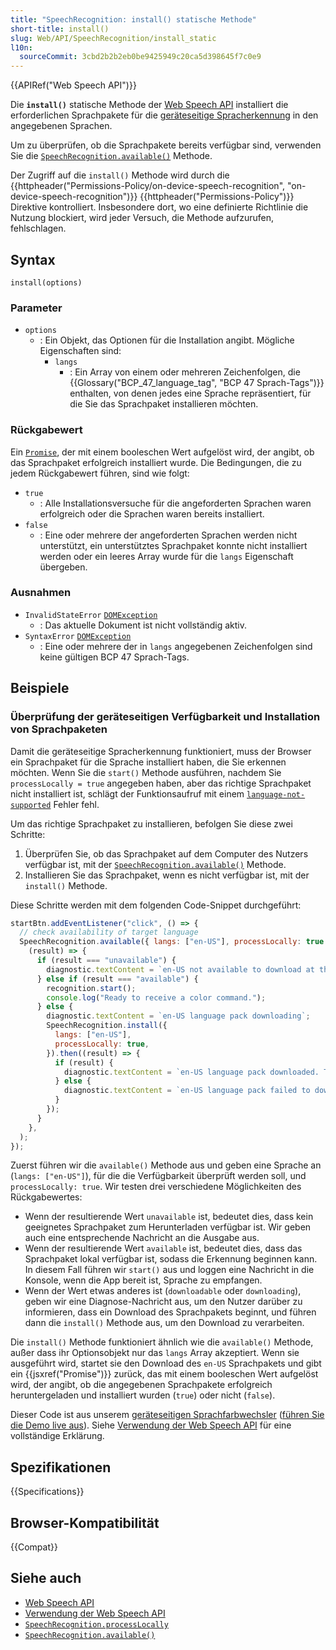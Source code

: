 ```yaml
---
title: "SpeechRecognition: install() statische Methode"
short-title: install()
slug: Web/API/SpeechRecognition/install_static
l10n:
  sourceCommit: 3cbd2b2b2eb0be9425949c20ca5d398645f7c0e9
---
```


{{APIRef("Web Speech API")}}

Die **`install()`** statische Methode der [Web Speech API](/de/docs/Web/API/Web_Speech_API) installiert die erforderlichen Sprachpakete für die [geräteseitige Spracherkennung](/de/docs/Web/API/Web_Speech_API/Using_the_Web_Speech_API#on-device_speech_recognition) in den angegebenen Sprachen.

Um zu überprüfen, ob die Sprachpakete bereits verfügbar sind, verwenden Sie die [`SpeechRecognition.available()`](/de/docs/Web/API/SpeechRecognition/available_static) Methode.

Der Zugriff auf die `install()` Methode wird durch die {{httpheader("Permissions-Policy/on-device-speech-recognition", "on-device-speech-recognition")}} {{httpheader("Permissions-Policy")}} Direktive kontrolliert. Insbesondere dort, wo eine definierte Richtlinie die Nutzung blockiert, wird jeder Versuch, die Methode aufzurufen, fehlschlagen.

## Syntax

```js-nolint
install(options)
```

### Parameter

- `options`
  - : Ein Objekt, das Optionen für die Installation angibt. Mögliche Eigenschaften sind:
    - `langs`
      - : Ein Array von einem oder mehreren Zeichenfolgen, die {{Glossary("BCP_47_language_tag", "BCP 47 Sprach-Tags")}} enthalten, von denen jedes eine Sprache repräsentiert, für die Sie das Sprachpaket installieren möchten.

### Rückgabewert

Ein [`Promise`](/de/docs/Web/JavaScript/Reference/Global_Objects/Promise), der mit einem booleschen Wert aufgelöst wird, der angibt, ob das Sprachpaket erfolgreich installiert wurde. Die Bedingungen, die zu jedem Rückgabewert führen, sind wie folgt:

- `true`
  - : Alle Installationsversuche für die angeforderten Sprachen waren erfolgreich oder die Sprachen waren bereits installiert.
- `false`
  - : Eine oder mehrere der angeforderten Sprachen werden nicht unterstützt, ein unterstütztes Sprachpaket konnte nicht installiert werden oder ein leeres Array wurde für die `langs` Eigenschaft übergeben.

### Ausnahmen

- `InvalidStateError` [`DOMException`](/de/docs/Web/API/DOMException)
  - : Das aktuelle Dokument ist nicht vollständig aktiv.
- `SyntaxError` [`DOMException`](/de/docs/Web/API/DOMException)
  - : Eine oder mehrere der in `langs` angegebenen Zeichenfolgen sind keine gültigen BCP 47 Sprach-Tags.

## Beispiele

### Überprüfung der geräteseitigen Verfügbarkeit und Installation von Sprachpaketen

Damit die geräteseitige Spracherkennung funktioniert, muss der Browser ein Sprachpaket für die Sprache installiert haben, die Sie erkennen möchten. Wenn Sie die `start()` Methode ausführen, nachdem Sie `processLocally = true` angegeben haben, aber das richtige Sprachpaket nicht installiert ist, schlägt der Funktionsaufruf mit einem [`language-not-supported`](/de/docs/Web/API/SpeechRecognitionErrorEvent/error#language-not-supported) Fehler fehl.

Um das richtige Sprachpaket zu installieren, befolgen Sie diese zwei Schritte:

1. Überprüfen Sie, ob das Sprachpaket auf dem Computer des Nutzers verfügbar ist, mit der [`SpeechRecognition.available()`](/de/docs/Web/API/SpeechRecognition/available_static) Methode.
2. Installieren Sie das Sprachpaket, wenn es nicht verfügbar ist, mit der `install()` Methode.

Diese Schritte werden mit dem folgenden Code-Snippet durchgeführt:

```js
startBtn.addEventListener("click", () => {
  // check availability of target language
  SpeechRecognition.available({ langs: ["en-US"], processLocally: true }).then(
    (result) => {
      if (result === "unavailable") {
        diagnostic.textContent = `en-US not available to download at this time. Sorry!`;
      } else if (result === "available") {
        recognition.start();
        console.log("Ready to receive a color command.");
      } else {
        diagnostic.textContent = `en-US language pack downloading`;
        SpeechRecognition.install({
          langs: ["en-US"],
          processLocally: true,
        }).then((result) => {
          if (result) {
            diagnostic.textContent = `en-US language pack downloaded. Try again.`;
          } else {
            diagnostic.textContent = `en-US language pack failed to download. Try again later.`;
          }
        });
      }
    },
  );
});
```

Zuerst führen wir die `available()` Methode aus und geben eine Sprache an (`langs: ["en-US"]`), für die die Verfügbarkeit überprüft werden soll, und `processLocally: true`. Wir testen drei verschiedene Möglichkeiten des Rückgabewertes:

- Wenn der resultierende Wert `unavailable` ist, bedeutet dies, dass kein geeignetes Sprachpaket zum Herunterladen verfügbar ist. Wir geben auch eine entsprechende Nachricht an die Ausgabe aus.
- Wenn der resultierende Wert `available` ist, bedeutet dies, dass das Sprachpaket lokal verfügbar ist, sodass die Erkennung beginnen kann. In diesem Fall führen wir `start()` aus und loggen eine Nachricht in die Konsole, wenn die App bereit ist, Sprache zu empfangen.
- Wenn der Wert etwas anderes ist (`downloadable` oder `downloading`), geben wir eine Diagnose-Nachricht aus, um den Nutzer darüber zu informieren, dass ein Download des Sprachpakets beginnt, und führen dann die `install()` Methode aus, um den Download zu verarbeiten.

Die `install()` Methode funktioniert ähnlich wie die `available()` Methode, außer dass ihr Optionsobjekt nur das `langs` Array akzeptiert. Wenn sie ausgeführt wird, startet sie den Download des `en-US` Sprachpakets und gibt ein {{jsxref("Promise")}} zurück, das mit einem booleschen Wert aufgelöst wird, der angibt, ob die angegebenen Sprachpakete erfolgreich heruntergeladen und installiert wurden (`true`) oder nicht (`false`).

Dieser Code ist aus unserem [geräteseitigen Sprachfarbwechsler](https://github.com/mdn/dom-examples/tree/main/web-speech-api/on-device-speech-color-changer) ([führen Sie die Demo live aus](https://mdn.github.io/dom-examples/web-speech-api/on-device-speech-color-changer/)). Siehe [Verwendung der Web Speech API](/de/docs/Web/API/Web_Speech_API/Using_the_Web_Speech_API) für eine vollständige Erklärung.

## Spezifikationen

{{Specifications}}

## Browser-Kompatibilität

{{Compat}}

## Siehe auch

- [Web Speech API](/de/docs/Web/API/Web_Speech_API)
- [Verwendung der Web Speech API](/de/docs/Web/API/Web_Speech_API/Using_the_Web_Speech_API)
- [`SpeechRecognition.processLocally`](/de/docs/Web/API/SpeechRecognition/processLocally)
- [`SpeechRecognition.available()`](/de/docs/Web/API/SpeechRecognition/available_static)
